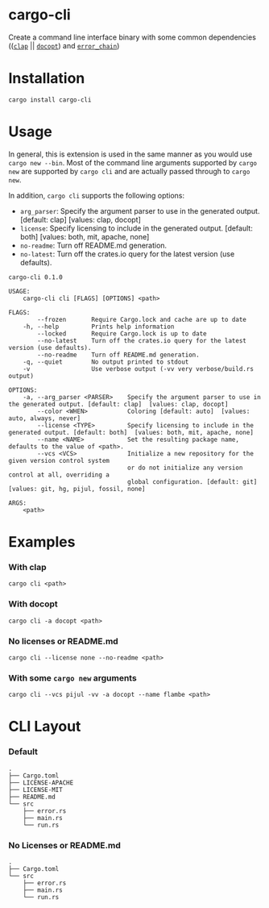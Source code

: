 # cargo-cli
Create a command line interface binary with some common dependencies (([`clap`][clap] ||
[`docopt`][docopt]) and [`error_chain`][error_chain])

# Installation
`cargo install cargo-cli`

# Usage
In general, this is extension is used in the same manner as you would use `cargo new --bin`.
Most of the command line arguments supported by `cargo new` are supported by `cargo cli` and are
actually passed through to `cargo new`.

In addition, `cargo cli` supports the following options:

* `arg_parser`: Specify the argument parser to use in the generated output. [default: clap]  [values: clap, docopt]
* `license`: Specify licensing to include in the generated output. [default: both]  [values: both, mit, apache, none]
* `no-readme`: Turn off README.md generation.
* `no-latest`: Turn off the crates.io query for the latest version (use defaults).

```text
cargo-cli 0.1.0

USAGE:
    cargo-cli cli [FLAGS] [OPTIONS] <path>

FLAGS:
        --frozen       Require Cargo.lock and cache are up to date
    -h, --help         Prints help information
        --locked       Require Cargo.lock is up to date
        --no-latest    Turn off the crates.io query for the latest version (use defaults).
        --no-readme    Turn off README.md generation.
    -q, --quiet        No output printed to stdout
    -v                 Use verbose output (-vv very verbose/build.rs output)

OPTIONS:
    -a, --arg_parser <PARSER>    Specify the argument parser to use in the generated output. [default: clap]  [values: clap, docopt]
        --color <WHEN>           Coloring [default: auto]  [values: auto, always, never]
        --license <TYPE>         Specify licensing to include in the generated output. [default: both]  [values: both, mit, apache, none]
        --name <NAME>            Set the resulting package name, defaults to the value of <path>.
        --vcs <VCS>              Initialize a new repository for the given version control system
                                 or do not initialize any version control at all, overriding a
                                 global configuration. [default: git]  [values: git, hg, pijul, fossil, none]

ARGS:
    <path>
```

# Examples
### With clap
`cargo cli <path>`

### With docopt
`cargo cli -a docopt <path>`

### No licenses or README.md
`cargo cli --license none --no-readme <path>`

### With some `cargo new` arguments
`cargo cli --vcs pijul -vv -a docopt --name flambe <path>`

# CLI Layout

### Default
```text
.
├── Cargo.toml
├── LICENSE-APACHE
├── LICENSE-MIT
├── README.md
└── src
    ├── error.rs
    ├── main.rs
    └── run.rs
```

### No Licenses or README.md
```text
.
├── Cargo.toml
└── src
    ├── error.rs
    ├── main.rs
    └── run.rs
```

[clap]: https://clap.rs/
[docopt]: https://github.com/docopt/docopt.rs
[error_chain]: https://github.com/brson/error-chain